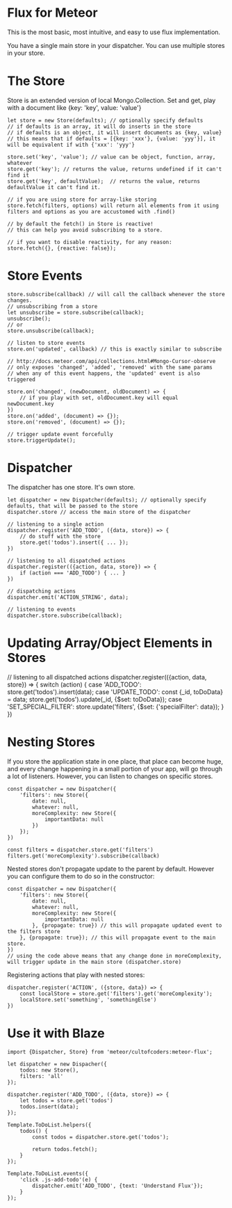 Flux for Meteor
===============================

This is the most basic, most intuitive, and easy to use flux implementation.

You have a single main store in your dispatcher.
You can use multiple stores in your store.


The Store
=====================================
Store is an extended version of local Mongo.Collection.
Set and get, play with a document like {key: 'key', value: 'value'}

```
let store = new Store(defaults); // optionally specify defaults
// if defaults is an array, it will do inserts in the store
// if defaults is an object, it will insert documents as {key, value}
// this means that if defaults = [{key: 'xxx'}, {value: 'yyy'}], it will be equivalent if with {'xxx': 'yyy'}

store.set('key', 'value'); // value can be object, function, array, whatever
store.get('key'); // returns the value, returns undefined if it can't find it
store.get('key', defaultValue);  // returns the value, returns defaultValue it can't find it.

// if you are using store for array-like storing
store.fetch(filters, options) will return all elements from it using filters and options as you are accustomed with .find()

// by default the fetch() in Store is reactive!
// this can help you avoid subscribing to a store. 

// if you want to disable reactivity, for any reason:
store.fetch({}, {reactive: false});
```


Store Events
===============================
```
store.subscribe(callback) // will call the callback whenever the store changes.
// unsubscribing from a store
let unsubscribe = store.subscribe(callback);
unsubscribe();
// or
store.unsubscribe(callback);

// listen to store events
store.on('updated', callback) // this is exactly similar to subscribe

// http://docs.meteor.com/api/collections.html#Mongo-Cursor-observe
// only exposes 'changed', 'added', 'removed' with the same params
// when any of this event happens, the 'updated' event is also triggered

store.on('changed', (newDocument, oldDocument) => {
    // if you play with set, oldDocument.key will equal newDocument.key
})
store.on('added', (document) => {});
store.on('removed', (document) => {});

// trigger update event forcefully
store.triggerUpdate();
```

Dispatcher
======================================
The dispatcher has one store. It's own store.

```
let dispatcher = new Dispatcher(defaults); // optionally specify defaults, that will be passed to the store
dispatcher.store // access the main store of the dispatcher

// listening to a single action
dispatcher.register('ADD_TODO', ({data, store}) => {
    // do stuff with the store
    store.get('todos').insert({ ... });
})

// listening to all dispatched actions
dispatcher.register(({action, data, store}) => {
    if (action === 'ADD_TODO') { ... }
})

// dispatching actions
dispatcher.emit('ACTION_STRING', data);

// listening to events
dispatcher.store.subscribe(callback);
```


Updating Array/Object Elements in Stores
=======================================
// listening to all dispatched actions
dispatcher.register(({action, data, store}) => {
    switch (action) {
        case 'ADD_TODO':
            store.get('todos').insert(data);
        case 'UPDATE_TODO':
            const {_id, toDoData} = data;
            store.get('todos').update(_id, {$set: toDoData});
        case 'SET_SPECIAL_FILTER':
            store.update('filters', {$set: {'specialFilter': data});
    }
})

Nesting Stores
=====================================
If you store the application state in one place, that place can become huge, and every change happening in a small portion of your app,
will go through a lot of listeners. However, you can listen to changes on specific stores.

```
const dispatcher = new Dispatcher({
    'filters': new Store({
        date: null,
        whatever: null,
        moreComplexity: new Store({
            importantData: null
        })
    });
})

const filters = dispatcher.store.get('filters')
filters.get('moreComplexity').subscribe(callback)
```

Nested stores don't propagate update to the parent by default. However you can configure them to do so in the constructor:
```
const dispatcher = new Dispatcher({
    'filters': new Store({
        date: null,
        whatever: null,
        moreComplexity: new Store({
            importantData: null
        }, {propagate: true}) // this will propagate updated event to the filters store
    }, {propagate: true}); // this will propagate event to the main store.
})
// using the code above means that any change done in moreComplexity, will trigger update in the main store (dispatcher.store)
```

Registering actions that play with nested stores:
```
dispatcher.register('ACTION', ({store, data}) => {
    const localStore = store.get('filters').get('moreComplexity');
    localStore.set('something', 'somethingElse')
})
```

Use it with Blaze
=======================================
```
import {Dispatcher, Store} from 'meteor/cultofcoders:meteor-flux';

let dispatcher = new Dispacher({
    todos: new Store(),
    filters: 'all'
});

dispatcher.register('ADD_TODO', ({data, store}) => {
    let todos = store.get('todos')
    todos.insert(data);
});

Template.ToDoList.helpers({
    todos() {
        const todos = dispatcher.store.get('todos');
        
        return todos.fetch();
    }
});

Template.ToDoList.events({
    'click .js-add-todo'(e) {
        dispatcher.emit('ADD_TODO', {text: 'Understand Flux'});
    }
});
```